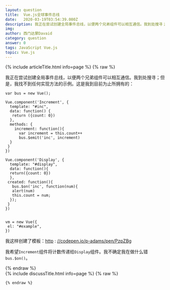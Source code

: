 ```yaml
---
layout: question
title:  Vue.js全球事件总线
date:   2020-03-19T03:54:39.000Z
description: 我正在尝试创建全局事件总线，以便两个兄弟组件可以相互通信。我到处搜寻；但是，我找不到任何实现方法的示例。这是我到目前为止所拥有的：var bus = ...
img: 
author: 西门达蒙Davaid
category: question
answer: 0
tags: JavaScript Vue.js
topic: Vue.js
---
```

<div class="article-root">
  <div class="article">
    {% include articleTitle.html info=page %}
    {% raw %}
    <div class="article-content"><p><font style="vertical-align: inherit;"><font style="vertical-align: inherit;">我正在尝试创建全局事件总线，以便两个兄弟组件可以相互通信。</font><font style="vertical-align: inherit;">我到处搜寻；</font><font style="vertical-align: inherit;">但是，我找不到任何实现方法的示例。</font><font style="vertical-align: inherit;">这是我到目前为止所拥有的：</font></font></p>

<pre><code>var bus = new Vue();<font></font>
<font></font>
Vue.component('Increment', {<font></font>
  template: "#inc",<font></font>
  data: function() {<font></font>
   return ({count: 0})<font></font>
  },<font></font>
  methods: {<font></font>
    increment: function(){<font></font>
      var increment = this.count++<font></font>
      bus.$emit('inc', increment)<font></font>
  }<font></font>
 }<font></font>
})<font></font>
<font></font>
Vue.component('Display', {<font></font>
  template: "#display",<font></font>
  data: function(){<font></font>
  return({count: 0})<font></font>
  },<font></font>
 created: function(){<font></font>
   bus.$on('inc', function(num){<font></font>
   alert(num)<font></font>
   this.count = num;<font></font>
  });<font></font>
 }<font></font>
})<font></font>
<font></font>
<font></font>
vm = new Vue({<font></font>
 el: "#example",<font></font>
})<font></font>
</code></pre>

<p><font style="vertical-align: inherit;"><font style="vertical-align: inherit;">我这样创建了模板：</font><a href="http://codepen.io/p-adams/pen/PzpZBg" rel="noreferrer"><font style="vertical-align: inherit;">http</font></a><font style="vertical-align: inherit;"> : </font></font><a href="http://codepen.io/p-adams/pen/PzpZBg" rel="noreferrer"><font style="vertical-align: inherit;"><font style="vertical-align: inherit;">//codepen.io/p-adams/pen/PzpZBg</font></font></a></p>

<p><font style="vertical-align: inherit;"><font style="vertical-align: inherit;">我希望</font></font><code>Increment</code><font style="vertical-align: inherit;"><font style="vertical-align: inherit;">组件将计数传递给</font></font><code>Display</code><font style="vertical-align: inherit;"><font style="vertical-align: inherit;">组件。</font><font style="vertical-align: inherit;">我不确定我在做什么错</font></font><code>bus.$on()</code><font style="vertical-align: inherit;"><font style="vertical-align: inherit;">。</font></font></p></div>
    {% endraw %}
  </div>

  <div class="discuss-wrapper">
    {% include discussTitle.html info=page %}
    {% raw %}
    
    {% endraw %}
  </div>
<div>
